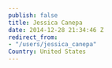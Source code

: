 ```yaml
---
publish: false
title: Jessica Canepa
date: 2014-12-28 21:34:46 Z
redirect_from:
- "/users/jessica_canepa"
Country: United States
---
```

